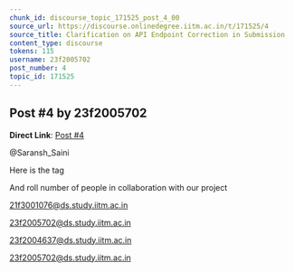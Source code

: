 ```yaml
---
chunk_id: discourse_topic_171525_post_4_00
source_url: https://discourse.onlinedegree.iitm.ac.in/t/171525/4
source_title: Clarification on API Endpoint Correction in Submission
content_type: discourse
tokens: 115
username: 23f2005702
post_number: 4
topic_id: 171525
---
```


## Post #4 by 23f2005702

**Direct Link**: [Post #4](https://discourse.onlinedegree.iitm.ac.in/t/171525/4)

@Saransh_Saini

Here is the tag

And roll number of people in collaboration with our project

21f3001076@ds.study.iitm.ac.in

23f2005702@ds.study.iitm.ac.in

23f2004637@ds.study.iitm.ac.in

23f2005702@ds.study.iitm.ac.in
